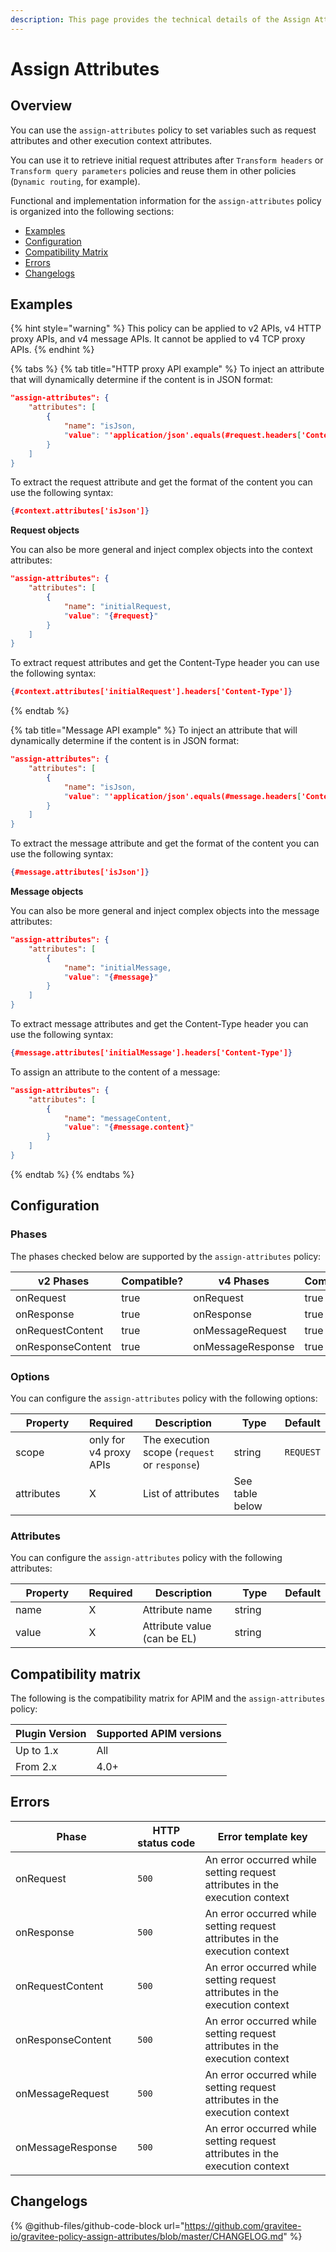 ```yaml
---
description: This page provides the technical details of the Assign Attributes policy
---
```


# Assign Attributes

## Overview

You can use the `assign-attributes` policy to set variables such as request attributes and other execution context attributes.

You can use it to retrieve initial request attributes after `Transform headers` or `Transform query parameters` policies and reuse them in other policies (`Dynamic routing`, for example).

Functional and implementation information for the `assign-attributes` policy is organized into the following sections:

* [Examples](assign-attributes.md#examples)
* [Configuration](assign-attributes.md#configuration)
* [Compatibility Matrix](assign-attributes.md#compatibility-matrix)
* [Errors](assign-attributes.md#errors)
* [Changelogs](assign-attributes.md#changelogs)

## Examples

{% hint style="warning" %}
This policy can be applied to v2 APIs, v4 HTTP proxy APIs, and v4 message APIs. It cannot be applied to v4 TCP proxy APIs.
{% endhint %}

{% tabs %}
{% tab title="HTTP proxy API example" %}
To inject an attribute that will dynamically determine if the content is in JSON format:

```json
"assign-attributes": {
    "attributes": [
        {
            "name": "isJson,
            "value": "'application/json'.equals(#request.headers['Content-Type'])"
        }
    ]
}
```

To extract the request attribute and get the format of the content you can use the following syntax:

```json
{#context.attributes['isJson']}
```

**Request objects**

You can also be more general and inject complex objects into the context attributes:

```json
"assign-attributes": {
    "attributes": [
        {
            "name": "initialRequest,
            "value": "{#request}"
        }
    ]
}
```

To extract request attributes and get the Content-Type header you can use the following syntax:

```json
{#context.attributes['initialRequest'].headers['Content-Type']}
```
{% endtab %}

{% tab title="Message API example" %}
To inject an attribute that will dynamically determine if the content is in JSON format:

```json
"assign-attributes": {
    "attributes": [
        {
            "name": "isJson,
            "value": "'application/json'.equals(#message.headers['Content-Type'])"
        }
    ]
}
```

To extract the message attribute and get the format of the content you can use the following syntax:

```json
{#message.attributes['isJson']}
```

**Message objects**

You can also be more general and inject complex objects into the message attributes:

```json
"assign-attributes": {
    "attributes": [
        {
            "name": "initialMessage,
            "value": "{#message}"
        }
    ]
}
```

To extract message attributes and get the Content-Type header you can use the following syntax:

```json
{#message.attributes['initialMessage'].headers['Content-Type']}
```

To assign an attribute to the content of a message:

```json
"assign-attributes": {
    "attributes": [
        {
            "name": "messageContent,
            "value": "{#message.content}"
        }
    ]
}
```
{% endtab %}
{% endtabs %}

## Configuration

### Phases

The phases checked below are supported by the `assign-attributes` policy:

<table data-full-width="false"><thead><tr><th width="209">v2 Phases</th><th width="139" data-type="checkbox">Compatible?</th><th width="196.41136671177264">v4 Phases</th><th data-type="checkbox">Compatible?</th></tr></thead><tbody><tr><td>onRequest</td><td>true</td><td>onRequest</td><td>true</td></tr><tr><td>onResponse</td><td>true</td><td>onResponse</td><td>true</td></tr><tr><td>onRequestContent</td><td>true</td><td>onMessageRequest</td><td>true</td></tr><tr><td>onResponseContent</td><td>true</td><td>onMessageResponse</td><td>true</td></tr></tbody></table>

### Options

You can configure the `assign-attributes` policy with the following options:

<table><thead><tr><th width="134">Property</th><th>Required</th><th width="171">Description</th><th width="86">Type</th><th>Default</th></tr></thead><tbody><tr><td>scope</td><td>only for v4 proxy APIs</td><td>The execution scope (<code>request</code> or <code>response</code>)</td><td>string</td><td><code>REQUEST</code></td></tr><tr><td>attributes</td><td>X</td><td>List of attributes</td><td>See table below</td><td></td></tr></tbody></table>

### Attributes

You can configure the `assign-attributes` policy with the following attributes:

<table><thead><tr><th width="134">Property</th><th>Required</th><th width="171">Description</th><th width="86">Type</th><th>Default</th></tr></thead><tbody><tr><td>name</td><td>X</td><td>Attribute name</td><td>string</td><td></td></tr><tr><td>value</td><td>X</td><td>Attribute value (can be EL)</td><td>string</td><td></td></tr></tbody></table>

## Compatibility matrix

The following is the compatibility matrix for APIM and the `assign-attributes` policy:

<table data-full-width="false"><thead><tr><th>Plugin Version</th><th>Supported APIM versions</th></tr></thead><tbody><tr><td>Up to 1.x</td><td>All</td></tr><tr><td>From 2.x</td><td>4.0+</td></tr></tbody></table>

## Errors

<table data-full-width="false"><thead><tr><th width="210">Phase</th><th width="171">HTTP status code</th><th width="387">Error template key</th></tr></thead><tbody><tr><td>onRequest</td><td><code>500</code></td><td>An error occurred while setting request attributes in the execution context</td></tr><tr><td>onResponse</td><td><code>500</code></td><td>An error occurred while setting request attributes in the execution context</td></tr><tr><td>onRequestContent</td><td><code>500</code></td><td>An error occurred while setting request attributes in the execution context</td></tr><tr><td>onResponseContent</td><td><code>500</code></td><td>An error occurred while setting request attributes in the execution context</td></tr><tr><td>onMessageRequest</td><td><code>500</code></td><td>An error occurred while setting request attributes in the execution context</td></tr><tr><td>onMessageResponse</td><td><code>500</code></td><td>An error occurred while setting request attributes in the execution context</td></tr></tbody></table>

## Changelogs

{% @github-files/github-code-block url="https://github.com/gravitee-io/gravitee-policy-assign-attributes/blob/master/CHANGELOG.md" %}
